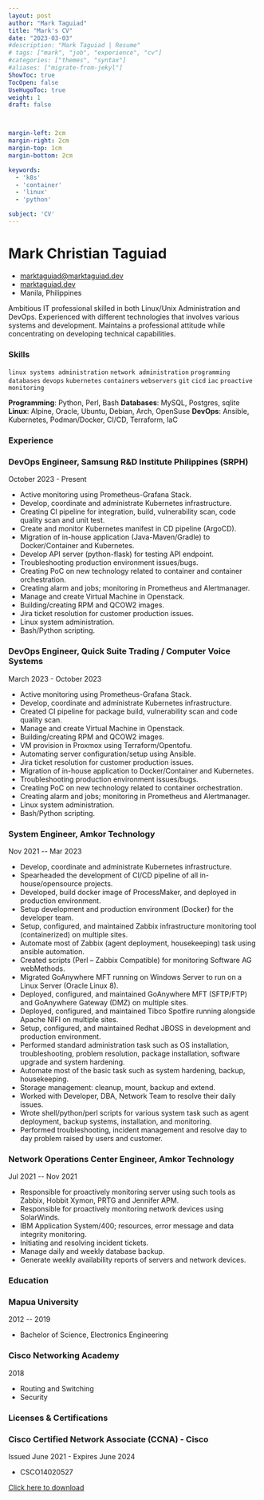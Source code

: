```yaml
---
layout: post
author: "Mark Taguiad"
title: "Mark's CV"
date: "2023-03-03"
#description: "Mark Taguiad | Resume"
# tags: ["mark", "job", "experience", "cv"]
#categories: ["themes", "syntax"]
#aliases: ["migrate-from-jekyl"]
ShowToc: true
TocOpen: false
UseHugoToc: true
weight: 1
draft: false



margin-left: 2cm
margin-right: 2cm
margin-top: 1cm
margin-bottom: 2cm

keywords:
  - 'k8s'
  - 'container'
  - 'linux'
  - 'python'

subject: 'CV'
---
```

# Mark Christian Taguiad

- <marktaguiad@marktaguiad.dev>
- [marktaguiad.dev](https://marktaguiad.dev/)
- Manila, Philippines

Ambitious IT professional skilled in both Linux/Unix Administration and DevOps. Experienced with different
technologies that involves various systems and development. Maintains a professional attitude while
concentrating on developing technical capabilities.

### Skills

```linux systems administration```
```network administration```
```programming```
```databases```
```devops```
```kubernetes```
```containers```
```webservers```
```git```
```cicd```
```iac```
```proactive monitoring```

**Programming**: Python, Perl, Bash
**Databases**: MySQL, Postgres, sqlite
**Linux**: Alpine, Oracle, Ubuntu, Debian, Arch, OpenSuse
**DevOps**: Ansible, Kubernetes, Podman/Docker, CI/CD, Terraform, IaC

### Experience

### <span>DevOps Engineer, Samsung R&D Institute Philippines (SRPH)</span>

<span><span>October 2023 - Present </span>

  - Active monitoring using Prometheus-Grafana Stack.
  - Develop, coordinate and administrate Kubernetes infrastructure.
  - Creating CI pipeline for integration, build, vulnerability scan, code quality scan and unit test.
  - Create and monitor Kubernetes manifest in CD pipeline (ArgoCD).
  - Migration of in-house application (Java-Maven/Gradle) to Docker/Container and Kubernetes.
  - Develop API server (python-flask) for testing API endpoint.
  - Troubleshooting production environment issues/bugs.
  - Creating PoC on new technology related to container and container orchestration.
  - Creating alarm and jobs; monitoring in Prometheus and Alertmanager.
  - Manage and create Virtual Machine in Openstack.
  - Building/creating RPM and QCOW2 images.
  - Jira ticket resolution for customer production issues.
  - Linux system administration.
  - Bash/Python scripting.


### <span>DevOps Engineer, Quick Suite Trading / Computer Voice Systems</span>

<span>March 2023 - October 2023 </span>

  - Active monitoring using Prometheus-Grafana Stack.
  - Develop, coordinate and administrate Kubernetes infrastructure.
  - Created CI pipeline for package build, vulnerability scan and code quality scan. 
  - Manage and create Virtual Machine in Openstack. 
  - Building/creating RPM and QCOW2 images. 
  - VM provision in Proxmox using Terraform/Opentofu.
  - Automating server configuration/setup using Ansible. 
  - Jira ticket resolution for customer production issues.
  - Migration of in-house application to Docker/Container and Kubernetes. 
  - Troubleshooting production environment issues/bugs. 
  - Creating PoC on new technology related to container orchestration.
  - Creating alarm and jobs; monitoring in Prometheus and Alertmanager.
  - Linux system administration. 
  - Bash/Python scripting.


### <span>System Engineer, Amkor Technology</span>

<span>Nov 2021 -- Mar 2023</span>

  - Develop, coordinate and administrate Kubernetes infrastructure.
  - Spearheaded the development of CI/CD pipeline of all in-house/opensource projects.
  - Developed, build docker image of ProcessMaker, and deployed in production environment.
  - Setup development and production environment (Docker) for the developer team.
  - Setup, configured, and maintained Zabbix infrastructure monitoring tool (containerized) on multiple sites.
  - Automate most of Zabbix (agent deployment, housekeeping) task using ansible automation.
  - Created scripts (Perl – Zabbix Compatible) for monitoring Software AG webMethods.
  - Migrated GoAnywhere MFT running on Windows Server to run on a Linux Server (Oracle Linux 8).
  - Deployed, configured, and maintained GoAnywhere MFT (SFTP/FTP) and GoAnywhere Gateway (DMZ)
  on multiple sites.
  - Deployed, configured, and maintained Tibco Spotfire running alongside Apache NIFI on multiple sites.
  - Setup, configured, and maintained Redhat JBOSS in development and production environment.
  - Performed standard administration task such as OS installation, troubleshooting, problem resolution,
  package installation, software upgrade and system hardening.
  - Automate most of the basic task such as system hardening, backup, housekeeping.
  - Storage management: cleanup, mount, backup and extend.
  - Worked with Developer, DBA, Network Team to resolve their daily issues.
  - Wrote shell/python/perl scripts for various system task such as agent deployment, backup systems,
  installation, and monitoring.
  - Performed troubleshooting, incident management and resolve day to day problem raised by users and
  customer.

### <span>Network Operations Center Engineer, Amkor Technology</span>

<span>Jul 2021 -- Nov 2021</span>

  - Responsible for proactively monitoring server using such tools as Zabbix, Hobbit Xymon, PRTG and
  Jennifer APM.
  - Responsible for proactively monitoring network devices using SolarWinds.
  - IBM Application System/400; resources, error message and data integrity monitoring.
  - Initiating and resolving incident tickets.
  - Manage daily and weekly database backup.
  - Generate weekly availability reports of servers and network devices.


### Education

### <span>Mapua University</span>

<span>2012 -- 2019</span>

  - Bachelor of Science, Electronics Engineering

### <span>Cisco Networking Academy</span>
<span>2018</span>

  - Routing and Switching
  - Security

### Licenses & Certifications

### <span>Cisco Certified Network Associate (CCNA) - Cisco</span>

<span>Issued June 2021 - Expires June 2024</span>

  - CSCO14020527

[Click here to download](/documents/mark-christian-taguiad-resume.pdf)
